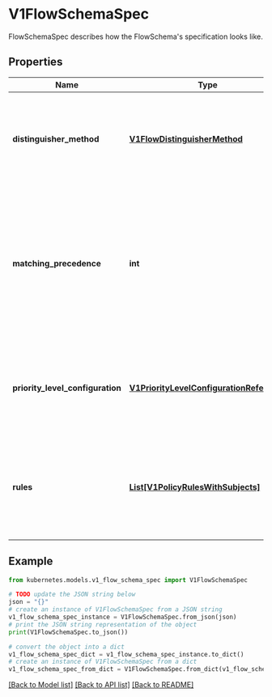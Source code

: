 # V1FlowSchemaSpec

FlowSchemaSpec describes how the FlowSchema's specification looks like.

## Properties

Name | Type | Description | Notes
------------ | ------------- | ------------- | -------------
**distinguisher_method** | [**V1FlowDistinguisherMethod**](V1FlowDistinguisherMethod.md) | &#x60;distinguisherMethod&#x60; defines how to compute the flow distinguisher for requests that match this schema. &#x60;nil&#x60; specifies that the distinguisher is disabled and thus will always be the empty string. | [optional] 
**matching_precedence** | **int** | &#x60;matchingPrecedence&#x60; is used to choose among the FlowSchemas that match a given request. The chosen FlowSchema is among those with the numerically lowest (which we take to be logically highest) MatchingPrecedence.  Each MatchingPrecedence value must be ranged in [1,10000]. Note that if the precedence is not specified, it will be set to 1000 as default. | [optional] [default to 0]
**priority_level_configuration** | [**V1PriorityLevelConfigurationReference**](V1PriorityLevelConfigurationReference.md) | &#x60;priorityLevelConfiguration&#x60; should reference a PriorityLevelConfiguration in the cluster. If the reference cannot be resolved, the FlowSchema will be ignored and marked as invalid in its status. Required. | 
**rules** | [**List[V1PolicyRulesWithSubjects]**](V1PolicyRulesWithSubjects.md) | &#x60;rules&#x60; describes which requests will match this flow schema. This FlowSchema matches a request if and only if at least one member of rules matches the request. if it is an empty slice, there will be no requests matching the FlowSchema. | [optional] 

## Example

```python
from kubernetes.models.v1_flow_schema_spec import V1FlowSchemaSpec

# TODO update the JSON string below
json = "{}"
# create an instance of V1FlowSchemaSpec from a JSON string
v1_flow_schema_spec_instance = V1FlowSchemaSpec.from_json(json)
# print the JSON string representation of the object
print(V1FlowSchemaSpec.to_json())

# convert the object into a dict
v1_flow_schema_spec_dict = v1_flow_schema_spec_instance.to_dict()
# create an instance of V1FlowSchemaSpec from a dict
v1_flow_schema_spec_from_dict = V1FlowSchemaSpec.from_dict(v1_flow_schema_spec_dict)
```
[[Back to Model list]](../README.md#documentation-for-models) [[Back to API list]](../README.md#documentation-for-api-endpoints) [[Back to README]](../README.md)


